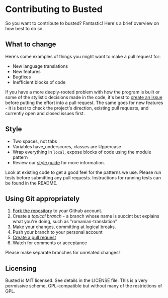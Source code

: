 Contributing to Busted
======================

So you want to contribute to busted? Fantastic! Here's a brief overview on
how best to do so.

## What to change

Here's some examples of things you might want to make a pull request for:

* New language translations
* New features
* Bugfixes
* Inefficient blocks of code

If you have a more deeply-rooted problem with how the program is built or some
of the stylistic decisions made in the code, it's best to
[create an issue](https://github.com/Olivine-Labs/busted/issues) before putting
the effort into a pull request. The same goes for new features - it is
best to check the project's direction, existing pull requests, and currently open
and closed issues first.

## Style

* Two spaces, not tabs
* Variables have_underscores, classes are Uppercase
* Wrap everything in `local`, expose blocks of code using the module pattern
* Review our [style guide](https://github.com/Olivine-Labs/lua-style-guide) for
  more information.

Look at existing code to get a good feel for the patterns we use. Please run
tests before submitting any pull requests. Instructions for running tests can
be found in the README.

## Using Git appropriately

1. [Fork the repository](https://github.com/Olivine-Labs/busted/fork_select) to
  your Github account.
2. Create a *topical branch* - a branch whose name is succint but explains what
  you're doing, such as "romanian-translation"
3. Make your changes, committing at logical breaks.
4. Push your branch to your personal account
5. [Create a pull request](https://help.github.com/articles/using-pull-requests)
6. Watch for comments or acceptance

Please make separate branches for unrelated changes!

## Licensing

Busted is MIT licensed. See details in the LICENSE file. This is a very permissive
scheme, GPL-compatible but without many of the restrictions of GPL.
